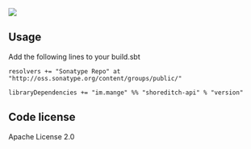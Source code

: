 <a href="https://travis-ci.org/alltonp/shoreditch" target="_blank"><img src="https://travis-ci.org/alltonp/shoreditch.png?branch=master"></a>

Usage
-----
Add the following lines to your build.sbt

    resolvers += "Sonatype Repo" at "http://oss.sonatype.org/content/groups/public/"

    libraryDependencies += "im.mange" %% "shoreditch-api" % "version"


Code license
------------
Apache License 2.0
